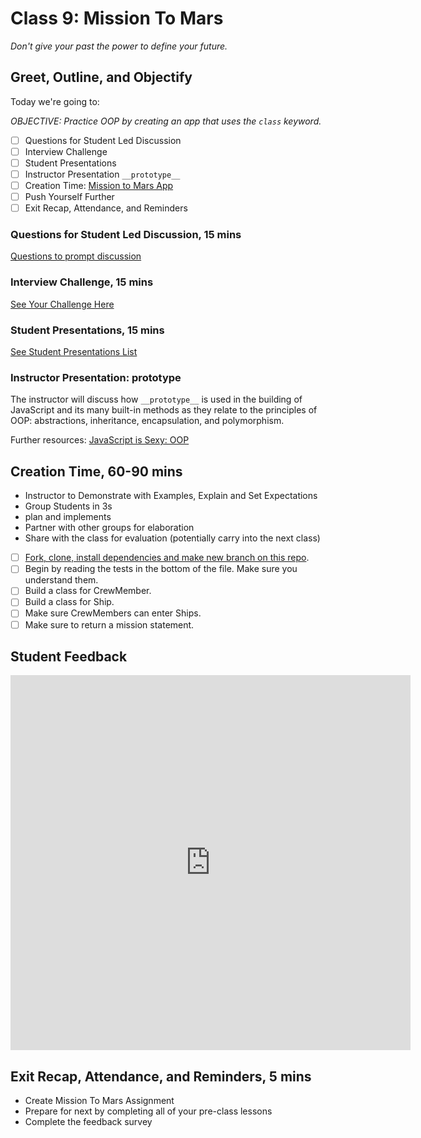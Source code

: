 # Class 9: Mission To Mars

*Don't give your past the power to define your future.*

<!-- ! HIDE FROM STUDENT; INSTRUCTOR ONLY CONTENT -->
<!-- ## Instructor Only Content - HIDE FROM STUDENTS -->

<!-- ! END INSTRUCTOR ONLY CONTENT -->

## Greet, Outline, and Objectify

<!-- SMART: Specific, Measurable, Attainable, Relevant, and Timely. -->
<!-- https://examples.yourdictionary.com/well-written-examples-of-learning-objectives.html -->

Today we're going to:
  
*OBJECTIVE: Practice OOP by creating an app that uses the `class` keyword.*

- [ ] Questions for Student Led Discussion
- [ ] Interview Challenge
- [ ] Student Presentations
- [ ] Instructor Presentation `__prototype__`
- [ ] Creation Time: [Mission to Mars App](https://github.com/AustinCodingAcademy/JS211_MissionToMarsProject)
- [ ] Push Yourself Further
- [ ] Exit Recap, Attendance, and Reminders

### Questions for Student Led Discussion, 15 mins
<!-- This section should be structured with the 5E model: https://lesley.edu/article/empowering-students-the-5e-model-explained -->

[Questions to prompt discussion](./../additionalResources/questionsForDiscussion/qfd-class-9.md)

### Interview Challenge, 15 mins
<!-- The last two E happen here: elaborate and evaluate  -->
<!-- this sections should have a challenge that can be solved with the skills they've learned since their last class. -->
<!-- ! HIDDEN CONTENT: INSTRUCTOR ONLY -->
[See Your Challenge Here](./../additionalResources/interviewChallenges.md)
<!-- ! END HIDDEN CONTENT: INSTRUCTOR ONLY -->

### Student Presentations, 15 mins

[See Student Presentations List](./../additionalResources/studentPresentations.md)

### Instructor Presentation: __prototype__

The instructor will discuss how `__prototype__` is used in the building of JavaScript and its many built-in methods as they relate to the principles of OOP: abstractions, inheritance, encapsulation, and polymorphism.

Further resources: [JavaScript is Sexy: OOP](https://javascriptissexy.com/oop-in-javascript-what-you-need-to-know/)

## Creation Time, 60-90 mins

* Instructor to Demonstrate with Examples, Explain and Set Expectations
* Group Students in 3s
* plan and implements
* Partner with other groups for elaboration
* Share with the class for evaluation (potentially carry into the next class)

- [ ] [Fork, clone, install dependencies and make new branch on this repo](https://github.com/AustinCodingAcademy/JS211_MissionToMarsProject).
- [ ] Begin by reading the tests in the bottom of the file. Make sure you understand them.
- [ ] Build a class for CrewMember.
- [ ] Build a class for Ship.
- [ ] Make sure CrewMembers can enter Ships.
- [ ] Make sure to return a mission statement.

## Student Feedback

<iframe src="https://docs.google.com/forms/d/e/1FAIpQLSd85nNCk_MdnaXCsX7fWl3vYgcqvozzlK2cKq26d2g67Zh8Kg/viewform?embedded=true" width="640" height="600" frameborder="0" marginheight="0" marginwidth="0">Loading…</iframe>

<!-- ### Push Yourself Further

- [ ] 
- [ ] 
- [ ]  -->

<!-- ## Blogs to Show You Know

[Blog Prompts](./../additionalResources/blogPrompts.md) -->

## Exit Recap, Attendance, and Reminders, 5 mins

* Create Mission To Mars Assignment
* Prepare for next by completing all of your pre-class lessons
* Complete the feedback survey

<!-- <iframe id="openedx-zollege" src="https://openedx.zollege.com/feedback" style="width: 100%; height: 500px; border: 0">Browser not compatible.</iframe>
<script src="https://openedx.zollege.com/assets/index.js" type="application/javascript"></script> -->


<!-- TODO Create 3 question exit questions -->

<!-- TODO INSERT Student Feedback From -->

<!-- TODO INSERT *HIDDEN* Instructor Feedback Form -->

<!-- 
cp workspace/resources/classOutlineTemplate.md docs/module-
 -->